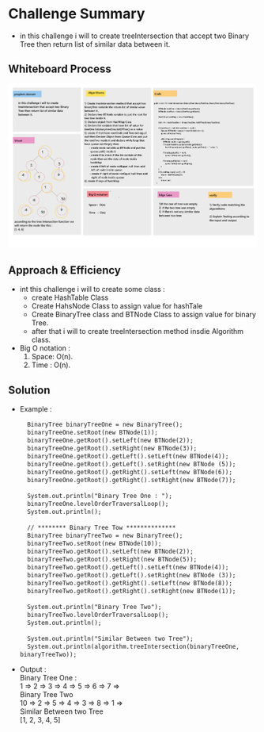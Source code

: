 # Challenge Summary

* in this challenge i will to create treeIntersection that accept two Binary Tree then return list of similar data between it.


## Whiteboard Process

![](image/treeIntersection.png)

## Approach & Efficiency

* int this challenge i will to create some class : 
    - create HashTable Class
    - Create HahsNode Class to assign value for hashTale
    - Create BinaryTree class and BTNode Class to assign value for binary Tree.
    - after that i will to create treeIntersection method insdie Algorithm class.
* Big O notation : 
    1. Space: O(n).
    2. Time : O(n).

## Solution
* Example :  
     
        BinaryTree binaryTreeOne = new BinaryTree();  
        binaryTreeOne.setRoot(new BTNode(1));  
        binaryTreeOne.getRoot().setLeft(new BTNode(2));  
        binaryTreeOne.getRoot().setRight(new BTNode(3));  
        binaryTreeOne.getRoot().getLeft().setLeft(new BTNode(4));  
        binaryTreeOne.getRoot().getLeft().setRight(new BTNode (5));  
        binaryTreeOne.getRoot().getRight().setLeft(new BTNode(6));  
        binaryTreeOne.getRoot().getRight().setRight(new BTNode(7));  

        System.out.println("Binary Tree One : ");  
        binaryTreeOne.levelOrderTraversalLoop();  
        System.out.println();

        // ******** Binary Tree Tow **************
        BinaryTree binaryTreeTwo = new BinaryTree();  
        binaryTreeTwo.setRoot(new BTNode(10));  
        binaryTreeTwo.getRoot().setLeft(new BTNode(2));  
        binaryTreeTwo.getRoot().setRight(new BTNode(5));  
        binaryTreeTwo.getRoot().getLeft().setLeft(new BTNode(4));  
        binaryTreeTwo.getRoot().getLeft().setRight(new BTNode (3));  
        binaryTreeTwo.getRoot().getRight().setLeft(new BTNode(8));  
        binaryTreeTwo.getRoot().getRight().setRight(new BTNode(1));  

        System.out.println("Binary Tree Two");  
        binaryTreeTwo.levelOrderTraversalLoop();  
        System.out.println();  

        System.out.println("Similar Between two Tree");  
        System.out.println(algorithm.treeIntersection(binaryTreeOne, binaryTreeTwo));  
* Output :  
    Binary Tree One :   
    1 => 2 => 3 => 4 => 5 => 6 => 7 =>   
    Binary Tree Two  
    10 => 2 => 5 => 4 => 3 => 8 => 1 =>   
    Similar Between two Tree  
    [1, 2, 3, 4, 5]  